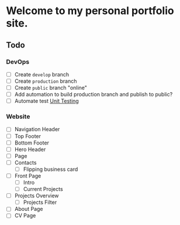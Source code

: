 # Welcome to my personal portfolio site.





## Todo

### DevOps

- [ ] Create `develop` branch
- [ ] Create `production` branch
- [ ] Create `public` branch "online"
- [ ] Add automation to build production branch and publish to public?
- [ ] Automate test [Unit Testing](https://www.gatsbyjs.com/docs/how-to/testing/unit-testing/)

### Website

- [ ] Navigation Header
- [ ] Top Footer
- [ ] Bottom Footer
- [ ] Hero Header
- [ ] Page
- [ ] Contacts
  - [ ] Flipping business card
- [ ] Front Page
  - [ ] Intro
  - [ ] Current Projects
- [ ] Projects Overview
  - [ ] Projects Filter
- [ ] About Page
- [ ] CV Page
